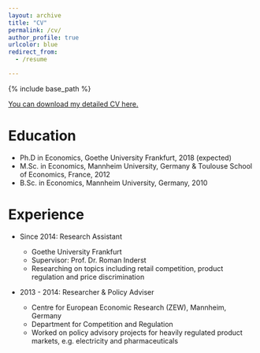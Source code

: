```yaml
---
layout: archive
title: "CV"
permalink: /cv/
author_profile: true
urlcolor: blue
redirect_from:
  - /resume

---
```


{% include base_path %}


[You can download my detailed CV here.](http://kotsche.github.io/files/CV_Homepage.pdf)


Education
======

* Ph.D in Economics, Goethe University Frankfurt, 2018 (expected)
* M.Sc. in Economics, Mannheim University, Germany &
Toulouse School of Economics, France, 2012
* B.Sc. in Economics, Mannheim University, Germany, 2010

Experience
======
* Since 2014: Research Assistant
  * Goethe University Frankfurt
  * Supervisor: Prof. Dr. Roman Inderst
  * Researching on topics including retail competition, product
    regulation and price discrimination


* 2013 - 2014: Researcher & Policy Adviser
  * Centre for European Economic Research (ZEW),
    Mannheim, Germany
  * Department for Competition and Regulation
  * Worked on policy advisory projects for heavily regulated product markets, e.g.
    electricity and pharmaceuticals

  
